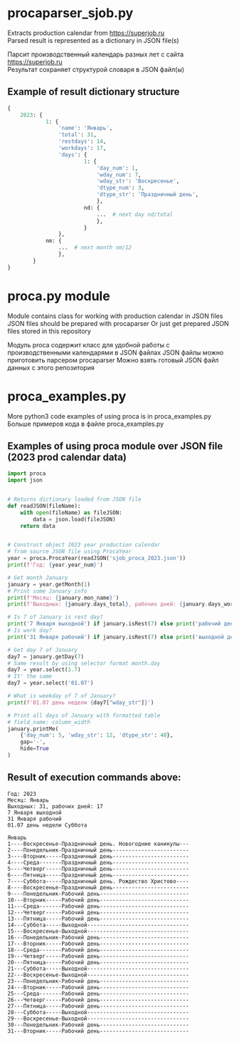 # procaparser_sjob.py
Extracts production calendar from https://superjob.ru  
Parsed result is represented as a dictionary in JSON file(s)  

Парсит производственный календарь разных лет с сайта https://superjob.ru  
Результат сохраняет структурой словаря в JSON файл(ы)

## Example of result dictionary structure

```python
{
    2023: {
            1: {
                'name': 'Январь',
                'total': 31,
                'restdays': 14,
                'workdays': 17,
                'days': { 
                        1: {
                            'day_num': 1,
                            'wday_num': 7,
                            'wday_str': 'Воскресенье',
                            'dtype_num': 3,
                            'dtype_str': 'Праздничный день',
                            },
                        nd: {
                            ...  # next day nd/total
                            },
                        }
                },
            nm: {
                ...  # next month nm/12
                },
        }
}
```
# proca.py module
Module contains class for working with production calendar in JSON files  
JSON files should be prepared with procaparser 
Or just get prepared JSON files stored in this repository

Модуль proca содержит класс для удобной работы с производственными календарями в JSON файлах
JSON файлы можно приготовить парсером procaparser
Можно взять готовый JSON файл данных с этого репозитория

# proca_examples.py
More python3 code examples of using proca is in proca_examples.py  
Больше примеров кода в файле proca_examples.py  

## Examples of using proca module over JSON file (2023 prod calendar data)

```python
import proca
import json


# Returns dictionary loaded from JSON file
def readJSON(fileName):
    with open(fileName) as fileJSON:
        data = json.load(fileJSON)
    return data


# Construct object 2023 year production calendar
# from source JSON file using ProcaYear
year = proca.ProcaYear(readJSON('sjob_proca_2023.json'))
print(f'Год: {year.year_num}')

# Get month January
january = year.getMonth(1)
# Print some January info
print(f'Месяц: {january.mon_name}')
print(f'Выходных: {january.days_total}, рабочих дней: {january.days_work}')

# Is 7 of January is rest day?
print('7 Января выходной') if january.isRest(7) else print('рабочий день')
# Is work day?
print('31 Января рабочий') if january.isRest(7) else print('выходной день')

# Get day 7 of January
day7 = january.getDay(7)
# Same result by using selector format month.day
day7 = year.select(1.7)
# It' the same
day7 = year.select('01.07')

# What is weekday of 7 of January?
print(f'01.07 день недели {day7["wday_str"]}')

# Print all days of January with formatted table
# field_name: column_width
january.printMe(
    {'day_num': 5, 'wday_str': 12, 'dtype_str': 40},
    gap='-',
    hide=True
)
```
## Result of execution commands above:

```
Год: 2023
Месяц: Январь
Выходных: 31, рабочих дней: 17
7 Января выходной
31 Января рабочий
01.07 день недели Суббота
                                                 
Январь                                                   
1----Воскресенье-Праздничный день. Новогодние каникулы---
2----Понедельник-Праздничный день------------------------
3----Вторник-----Праздничный день------------------------
4----Среда-------Праздничный день------------------------
5----Четверг-----Праздничный день------------------------
6----Пятница-----Праздничный день------------------------
7----Суббота-----Праздничный день. Рождество Христово----
8----Воскресенье-Праздничный день------------------------
9----Понедельник-Рабочий день----------------------------
10---Вторник-----Рабочий день----------------------------
11---Среда-------Рабочий день----------------------------
12---Четверг-----Рабочий день----------------------------
13---Пятница-----Рабочий день----------------------------
14---Суббота-----Выходной--------------------------------
15---Воскресенье-Выходной--------------------------------
16---Понедельник-Рабочий день----------------------------
17---Вторник-----Рабочий день----------------------------
18---Среда-------Рабочий день----------------------------
19---Четверг-----Рабочий день----------------------------
20---Пятница-----Рабочий день----------------------------
21---Суббота-----Выходной--------------------------------
22---Воскресенье-Выходной--------------------------------
23---Понедельник-Рабочий день----------------------------
24---Вторник-----Рабочий день----------------------------
25---Среда-------Рабочий день----------------------------
26---Четверг-----Рабочий день----------------------------
27---Пятница-----Рабочий день----------------------------
28---Суббота-----Выходной--------------------------------
29---Воскресенье-Выходной--------------------------------
30---Понедельник-Рабочий день----------------------------
31---Вторник-----Рабочий день---------------------------- 
```